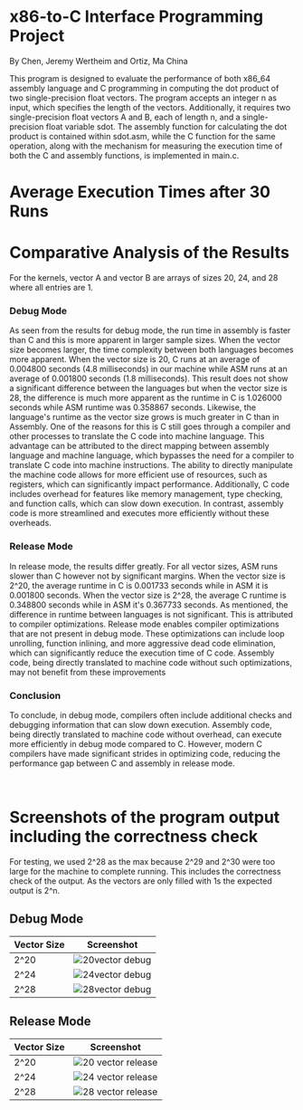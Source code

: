 # x86-to-C Interface Programming Project
By Chen, Jeremy Wertheim and Ortiz, Ma China

This program is designed to evaluate the performance of both x86_64 assembly language and C programming in computing the dot product of two single-precision float vectors. The program accepts an integer n as input, which specifies the length of the vectors. Additionally, it requires two single-precision float vectors A and B, each of length n, and a single-precision float variable sdot. The assembly function for calculating the dot product is contained within sdot.asm, while the C function for the same operation, along with the mechanism for measuring the execution time of both the C and assembly functions, is implemented in main.c.

# Average Execution Times after 30 Runs



# Comparative Analysis of the Results
 For the kernels, vector A and vector B are arrays of sizes 20, 24, and 28 where all entries are 1.<br />

 ### Debug Mode
 As seen from the results for debug mode, the run time in assembly is faster than C and this is more apparent in larger sample sizes. When the vector size becomes larger, the time complexity between both languages becomes more apparent. When the vector size is 20, C runs at an average of 0.004800 seconds (4.8 milliseconds) in our machine while ASM runs at an average of 0.001800 seconds (1.8 milliseconds). This result does not show a significant difference between the languages but when the vector size is 28, the difference is much more apparent as the runtime in C is 1.026000 seconds while ASM runtime was 0.358867 seconds. Likewise, the language's runtime as the vector size grows is much greater in C than in Assembly. One of the reasons for this is C still goes through a compiler and other processes to translate the C code into machine language. This advantage can be attributed to the direct mapping between assembly language and machine language, which bypasses the need for a compiler to translate C code into machine instructions. The ability to directly manipulate the machine code allows for more efficient use of resources, such as registers, which can significantly impact performance. Additionally, C code includes overhead for features like memory management, type checking, and function calls, which can slow down execution. In contrast, assembly code is more streamlined and executes more efficiently without these overheads.

### Release Mode
In release mode, the results differ greatly. For all vector sizes, ASM runs slower than C however not by significant margins. When the vector size is 2^20, the average runtime in C is 0.001733 seconds while in ASM it is 0.001800 seconds. When the vector size is 2^28, the average C runtime is 0.348800 seconds while in ASM it's 0.367733 seconds. As mentioned, the difference in runtime between languages is not significant. This is attributed to compiler optimizations. Release mode enables compiler optimizations that are not present in debug mode. These optimizations can include loop unrolling, function inlining, and more aggressive dead code elimination, which can significantly reduce the execution time of C code. Assembly code, being directly translated to machine code without such optimizations, may not benefit from these improvements

### Conclusion
To conclude, in debug mode, compilers often include additional checks and debugging information that can slow down execution. Assembly code, being directly translated to machine code without overhead, can execute more efficiently in debug mode compared to C.  However, modern C compilers have made significant strides in optimizing code, reducing the performance gap between C and assembly in release mode. 

 <br />

# Screenshots of the program output including the correctness check
For testing, we used 2^28 as the max because 2^29 and 2^30 were too large for the machine to complete running. This includes the correctness check of the output. As the vectors are only filled with 1s the expected output is 2^n.

## Debug Mode
| Vector Size | Screenshot                                                                                            |
|-------------|-------------------------------------------------------------------------------------------------------|
| 2^20        | ![20vector debug](https://github.com/jeremywchen/x86-to-C-interface-programming-project/assets/92730916/defa8a22-6fce-4036-b98a-2d71af077434) |
| 2^24        | ![24vector debug](https://github.com/jeremywchen/x86-to-C-interface-programming-project/assets/92730916/d474cb4d-4669-4b8b-b686-95c2505d324d) |
| 2^28        | ![28vector debug](https://github.com/jeremywchen/x86-to-C-interface-programming-project/assets/92730916/ef03b3b8-587a-4e99-baa7-8b74e38c8319) |

## Release Mode
| Vector Size | Screenshot                                                                                            |
|-------------|-------------------------------------------------------------------------------------------------------|
| 2^20        | ![20 vector release](https://github.com/jeremywchen/x86-to-C-interface-programming-project/assets/92730916/16d81906-82d6-4874-a697-494360f59301) |
| 2^24        | ![24 vector release](https://github.com/jeremywchen/x86-to-C-interface-programming-project/assets/92730916/c5bc7ebc-8562-43ff-9402-91a7a5c63b2f) |
| 2^28        | ![28 vector release](https://github.com/jeremywchen/x86-to-C-interface-programming-project/assets/92730916/22f92c19-e796-431b-9d66-10f5798c1556) |

